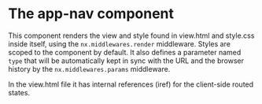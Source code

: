 # The app-nav component

This component renders the view and style found in view.html and style.css inside itself,
using the `nx.middlewares.render` middleware. Styles are scoped to the component by default.
It also defines a parameter named `type` that will be automatically kept in sync with
the URL and the browser history by the `nx.middlewares.params` middleware.

In the view.html file it has internal references (iref) for the client-side routed
states.
